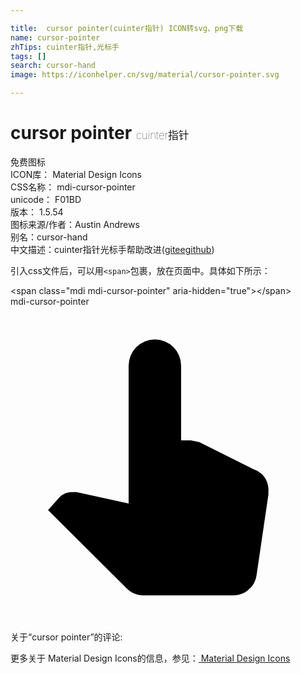 ```yaml
---

title:  cursor pointer(cuinter指针) ICON转svg、png下载
name: cursor-pointer
zhTips: cuinter指针,光标手
tags: []
search: cursor-hand
image: https://iconhelper.cn/svg/material/cursor-pointer.svg

---
```


# cursor pointer  <small style="font-size: 60%;font-weight: 100">cuinter指针</small>


<div class="detail-page">
<p>
<span><span class="badge-success badge">免费图标</span> </span>
<br/>
<span>
ICON库：
<span class="badge-secondary badge">Material Design Icons</span> 
</span>
<br/>
<span>
CSS名称：
<span class="badge-secondary badge">mdi-cursor-pointer</span> 
</span>
<br/>
<span>
unicode：
<span class="badge-secondary badge">F01BD</span> 
<copy-btn content='F01BD' btn-title=""></copy-btn>
<copy-btn :content='String.fromCodePoint(parseInt("F01BD", 16))' btn-title="复制U"></copy-btn>
</span>
<br/>
<span>
版本：
<span class="badge-secondary badge">1.5.54</span> 
</span>
<br/>
<span>图标来源/作者：<span class="badge-light badge">Austin Andrews</span></span> 
<br/>
<span>别名：<span class="badge-light badge">cursor-hand</span></span><br/><span class="zh-detail">中文描述：<span class="badge-primary badge">cuinter指针</span><span class="badge-primary badge">光标手</span><span class="help-link"><span>帮助改进</span>(<a href="https://gitee.com/liuwave/icon-helper/edit/master/json/material/cursor-pointer.json" target="_blank" rel="noopener noreferrer">gitee</a><a href="https://github.com/liuwave/icon-helper/edit/master/json/material/cursor-pointer.json" target="_blank" rel="noopener noreferrer">github</a></span>)</span><br/>
</p>
</div>
<div class="alert alert-dark">
  <i class="mdi mdi-cursor-pointer mdi-48px"></i>
  <i class="mdi mdi-cursor-pointer mdi-36px"></i>
  <i class="mdi mdi-cursor-pointer mdi-24px"></i>
  <i class="mdi mdi-cursor-pointer mdi-18px"></i>
</div>
<div>
  <p>引入css文件后，可以用<code>&lt;span&gt;</code>包裹，放在页面中。具体如下所示：    
  </p>
  <div class="alert alert-primary" style="font-size: 14px">
    &lt;span class="mdi mdi-cursor-pointer" aria-hidden="true"&gt;&lt;/span&gt;
    <copy-btn content='<span class="mdi mdi-cursor-pointer" aria-hidden="true"></span>'></copy-btn>
  </div>
  <div class="alert alert-secondary">
    <i class="mdi mdi-cursor-pointer"
    style="font-size: 24px"
    aria-hidden="true"></i> mdi-cursor-pointer
    <copy-btn content="mdi-cursor-pointer" btn-title="复制图标名称"></copy-btn>
  </div>
</div>
<div id="svg" class="svg-wrap">
<svg xmlns="http://www.w3.org/2000/svg" viewBox="0 0 24 24"><path d="M13.75,10.19L14.38,10.32L18.55,12.4C19.25,12.63 19.71,13.32 19.65,14.06V14.19L19.65,14.32L18.75,20.44C18.69,20.87 18.5,21.27 18.15,21.55C17.84,21.85 17.43,22 17,22H10.12C9.63,22 9.18,21.82 8.85,21.47L2.86,15.5L3.76,14.5C4,14.25 4.38,14.11 4.74,14.13H5.03L9,15V4.5A2,2 0 0,1 11,2.5A2,2 0 0,1 13,4.5V10.19H13.75Z" /></svg>
</div>
<detail full-name='mdi-cursor-pointer'></detail>
<div>
<p>关于“cursor pointer”的评论:</p>
</div>
<Vssue title="关于“cursor pointer”的评论" ></Vssue>    
<div><p>更多关于 Material Design Icons的信息，参见：<a target="_blank" href="https://iconhelper.cn/material.html"> Material Design Icons</a>
</p></div>
